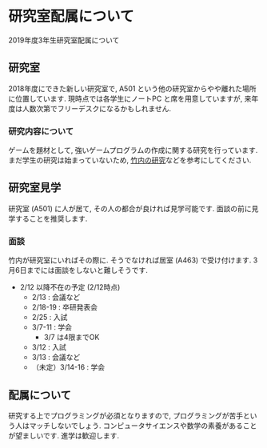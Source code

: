 # 研究室配属について
2019年度3年生研究室配属について 

## 研究室
2018年度にできた新しい研究室で, A501 という他の研究室からやや離れた場所に位置しています. 
現時点では各学生にノートPC と席を用意していますが, 来年度は人数次第でフリーデスクになるかもしれません. 

### 研究内容について
ゲームを題材として, 強いゲームプログラムの作成に関する研究を行っています. 
まだ学生の研究は始まっていないため, [竹内の研究](https://sites.google.com/site/takeshogo/research)などを参考にしてください. 

## 研究室見学
研究室 (A501) に人が居て, その人の都合が良ければ見学可能です. 
面談の前に見学することを推奨します. 

### 面談
竹内が研究室にいればその際に. そうでなければ居室 (A463) で受け付けます. 
3月6日までには面談をしないと難しそうです. 

- 2/12 以降不在の予定 (2/12時点)
  - 2/13 : 会議など
  - 2/18-19 : 卒研発表会
  - 2/25 : 入試
  - 3/7-11 : 学会
    - 3/7 は4限までOK
  - 3/12 : 入試
  - 3/13 : 会議など
  - （未定）3/14-16 : 学会

## 配属について
研究する上でプログラミングが必須となりますので, プログラミングが苦手という人はマッチしないでしょう. 
コンピュータサイエンスや数学の素養があることが望ましいです. 
進学は歓迎します. 
